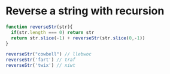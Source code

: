 # Reverse a string with recursion

```js
function reverseStr(str){
  if(str.length === 0) return str
  return str.slice(-1) + reverseStr(str.slice(0,-1))
}

reverseStr("cowbell") // llebwoc
reverseStr('fart') // traf
reverseStr('twix') // xiwt
```